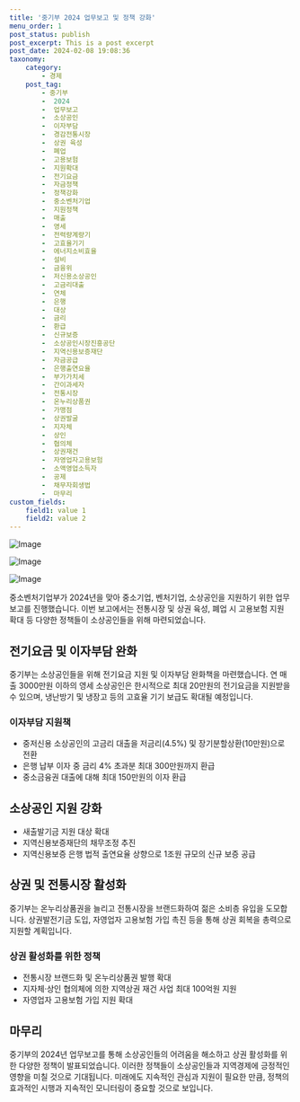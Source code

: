 ```yaml
---
title: '중기부 2024 업무보고 및 정책 강화'
menu_order: 1
post_status: publish
post_excerpt: This is a post excerpt
post_date: 2024-02-08 19:08:36
taxonomy:
    category:
        - 경제
    post_tag:
        - 중기부
        -  2024
        -  업무보고
        -  소상공인
        -  이자부담
        -  경감전통시장
        -  상권 육성
        -  폐업
        -  고용보험
        -  지원확대
        -  전기요금
        -  자금정책
        -  정책강화
        -  중소벤처기업
        -  지원정책
        -  매출
        -  영세
        -  전력량계량기
        -  고효율기기
        -  에너지소비효율
        -  설비
        -  금융위
        -  저신용소상공인
        -  고금리대출
        -  연체
        -  은행
        -  대상
        -  금리
        -  환급
        -  신규보증
        -  소상공인시장진흥공단
        -  지역신용보증재단
        -  자금공급
        -  은행출연요율
        -  부가가치세
        -  간이과세자
        -  전통시장
        -  온누리상품권
        -  가맹점
        -  상권발굴
        -  지자체
        -  상인
        -  협의체
        -  상권재건
        -  자영업자고용보험
        -  소액영업소득자
        -  공제
        -  채무자회생법
        -  마무리
custom_fields:
    field1: value 1
    field2: value 2
---
```


![Image](https://imgnews.pstatic.net/image/421/2024/02/08/0007342977_001_20240208110410925.jpg?type=w647)

![Image](https://imgnews.pstatic.net/image/421/2024/02/08/0007342977_002_20240208110410988.jpg?type=w647)

![Image](https://imgnews.pstatic.net/image/421/2024/02/08/0007342977_003_20240208110411058.jpg?type=w647)

중소벤처기업부가 2024년을 맞아 중소기업, 벤처기업, 소상공인을 지원하기 위한 업무보고를 진행했습니다. 이번 보고에서는 전통시장 및 상권 육성, 폐업 시 고용보험 지원 확대 등 다양한 정책들이 소상공인들을 위해 마련되었습니다.
## 전기요금 및 이자부담 완화
중기부는 소상공인들을 위해 전기요금 지원 및 이자부담 완화책을 마련했습니다. 연 매출 3000만원 이하의 영세 소상공인은 한시적으로 최대 20만원의 전기요금을 지원받을 수 있으며, 냉난방기 및 냉장고 등의 고효율 기기 보급도 확대될 예정입니다.
### 이자부담 지원책
- 중저신용 소상공인의 고금리 대출을 저금리(4.5%) 및 장기분할상환(10만원)으로 전환
- 은행 납부 이자 중 금리 4% 초과분 최대 300만원까지 환급
- 중소금융권 대출에 대해 최대 150만원의 이자 환급
## 소상공인 지원 강화
- 새출발기금 지원 대상 확대
- 지역신용보증재단의 채무조정 추진
- 지역신용보증 은행 법적 출연요율 상향으로 1조원 규모의 신규 보증 공급
## 상권 및 전통시장 활성화
중기부는 온누리상품권을 늘리고 전통시장을 브랜드화하여 젊은 소비층 유입을 도모합니다. 상권발전기금 도입, 자영업자 고용보험 가입 촉진 등을 통해 상권 회복을 총력으로 지원할 계획입니다.
### 상권 활성화를 위한 정책
- 전통시장 브랜드화 및 온누리상품권 발행 확대
- 지자체·상인 협의체에 의한 지역상권 재건 사업 최대 100억원 지원
- 자영업자 고용보험 가입 지원 확대
## 마무리
중기부의 2024년 업무보고를 통해 소상공인들의 어려움을 해소하고 상권 활성화를 위한 다양한 정책이 발표되었습니다. 이러한 정책들이 소상공인들과 지역경제에 긍정적인 영향을 미칠 것으로 기대됩니다. 미래에도 지속적인 관심과 지원이 필요한 만큼, 정책의 효과적인 시행과 지속적인 모니터링이 중요할 것으로 보입니다.
